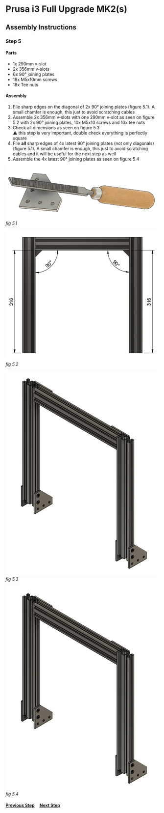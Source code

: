 # Prusa i3 Full Upgrade MK2(s)

## Assembly Instructions

### Step 5

#### Parts  

* 1x 290mm v-slot
* 2x 356mm v-slots
* 6x 90° joining plates
* 18x M5x10mm screws
* 18x Tee nuts

#### Assembly

1. File sharp edges on the diagonal of 2x 90° joining plates (figure 5.1). A small chamfer is enough, this just to avoid scratching cables
1. Assemble 2x 356mm v-slots with one 290mm v-slot as seen on figure 5.2 with 2x 90° joining plates, 10x M5x10 screws and 10x tee nuts
1. Check all dimensions as seen on figure 5.3<br>
   :warning: this step is very important, double check everything is perfectly square
1. File **all** sharp edges of 4x latest 90° joining plates (not only diagonals) (figure 5.1). A small chamfer is enough, this just to avoid scratching cables and it will be useful for the next step as well
1. Assemble the 4x latest 90° joining plates as seen on figure 5.4


![](img/file_90deg_plate.jpg)\
*fig 5.1*

![](img/fig5.2.jpg)\
*fig 5.2*

![](img/fig5.3.jpg)\
*fig 5.3*

![](img/fig5.4.jpg)\
*fig 5.4*

#### [Previous Step](step04.md) &nbsp;&nbsp;&nbsp; [Next Step](step06.md)
